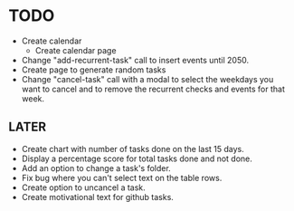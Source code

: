 # TODO

- Create calendar
    - Create calendar page
- Change "add-recurrent-task" call to insert events until 2050.
- Create page to generate random tasks
- Change "cancel-task" call with a modal to select the weekdays you want to cancel and to remove the recurrent checks and events for that week.

## LATER

- Create chart with number of tasks done on the last 15 days.
- Display a percentage score for total tasks done and not done.
- Add an option to change a task's folder.
- Fix bug where you can't select text on the table rows.
- Create option to uncancel a task.
- Create motivational text for github tasks.